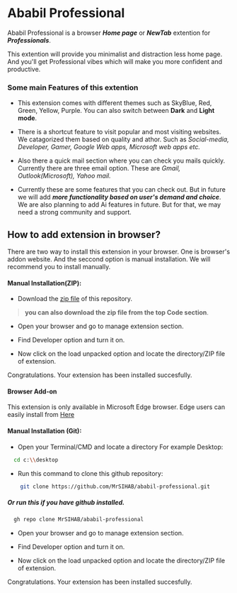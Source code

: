 
# Ababil Professional

Ababil Professional is a browser **_Home page_** or **_NewTab_** extention for **_Professionals_**.

This extention will provide you minimalist and distraction less home page. And you'll get Professional vibes which will make you more confident and productive.

### Some main Features of this extention

- This extension comes with different themes such as SkyBlue, Red, Green, Yellow, Purple. You can also switch between **Dark** and **Light mode**.

- There is a shortcut feature to visit popular and most visiting websites. We catagorized them based on quality and athor. Such as _*Social-media, Developer, Gamer, Google Web apps, Microsoft web apps etc.*_

- Also there a quick mail section where you can check you mails quickly. Currently there are three email option. These are _Gmail, Outlook(Microsoft), Yahoo mail._

- Currently these are some features that you can check out. But in future we will add _**more functionality based on user's demand and choice**_. 
We are also planning to add Ai features in future. But for that, we may need a strong community and support.


## How to add extension in browser?

There are two way to install this extension in your browser. One is browser's addon website. And the seccond option is manual installation. We will recommend you to install manually.

#### Manual Installation(ZIP):

- Download the [zip file](https://github.com/MrSIHAB/ababil-professional/archive/refs/heads/main.zip) of this repository.

> **you can also download the zip file from the top Code section**. 

- Open your browser and go to manage extension section.

- Find Developer option and turn it on.

- Now click on the load unpacked option and locate the directory/ZIP file of extension.

Congratulations. Your extension has been installed succesfully.

#### Browser Add-on

This extension is only available in Microsoft Edge browser.
Edge users can easily install from [Here](https://microsoftedge.microsoft.com/addons/detail/abbl-professional/gppedgcpmlnfphgohlcdmeejokcgipjb)


#### Manual Installation (Git):

- Open your Terminal/CMD and locate a directory For example Desktop:


```bash
  cd c:\\desktop
```

- Run this command to clone this github repository:

```bash
    git clone https://github.com/MrSIHAB/ababil-professional.git
```

##### Or run this if you have github installed.

```bash
  gh repo clone MrSIHAB/ababil-professional
```

- Open your browser and go to manage extension section.

- Find Developer option and turn it on.

- Now click on the load unpacked option and locate the directory/ZIP file of extension.

Congratulations. Your extension has been installed succesfully.
